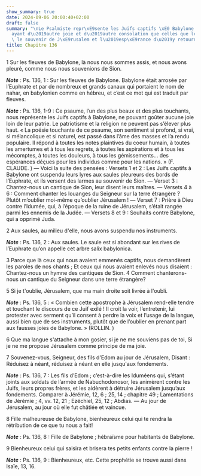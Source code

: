 ```yaml
---
show_summary: true
date: 2024-09-06 20:00:40+02:00
draft: false
summary: "\nLe Psalmiste repr\xE9sente les Juifs captifs \xE0 Babylone comme n\u2019\
  ayant d\u2019autre joie et d\u2019autre consolation que celles que leur donnent\
  \ le souvenir de J\xE9rusalem et l\u2019esp\xE9rance d\u2019y retourner.\n"
title: Chapitre 136
---
```





1 Sur les fleuves de Babylone, là nous nous sommes assis, et nous avons pleuré, comme nous nous souvenions de Sion.

***Note*** :  Ps. 136, 1 : Sur les fleuves de Babylone. Babylone était arrosée par l’Euphrate et par de nombreux et grands canaux qui portaient le nom de nahar, en babylonien comme en hébreu, et c’est ce mot qui est traduit par fleuves.

***Note*** :  Ps. 136, 1-9 : Ce psaume, l’un des plus beaux et des plus touchants, nous représente les Juifs captifs à Babylone, ne pouvant goûter aucune joie loin de leur patrie. Le patriotisme et la religion ne peuvent pas s’élever plus haut. « La poésie touchante de ce psaume, son sentiment si profond, si vrai, si mélancolique et si naturel, est passé dans l’âme des masses et l’a rendu populaire. Il répond à toutes les notes plaintives du coeur humain, à toutes les amertumes et à tous les regrets, à toutes les aspirations et à tous les mécomptes, à toutes les douleurs, à tous les gémissements… des espérances déçues pour les individus comme pour les nations. » (F. CLAUDE. ) ― Voici la suite des pensées : Versets 1 et 2 : Les Juifs captifs à Babylone ont suspendu leurs lyres aux saules pleureurs des bords de l’Euphrate, et ils versent des larmes au souvenir de Sion. ― Verset 3 : Chantez-nous un cantique de Sion, leur disent leurs maîtres. ― Versets 4 à 6 : Comment chanter les louanges du Seigneur sur la terre étrangère
? Plutôt m’oublier moi-même qu’oublier Jérusalem ! ― Verset 7 : Prière à Dieu contre l’Idumée, qui, à l’époque de la ruine de Jérusalem, s’était rangée parmi les ennemis de la Judée. ― Versets 8 et 9 : Souhaits contre Babylone, qui a opprimé Juda.

2 Aux saules, au milieu d'elle, nous avons suspendu nos instruments.

***Note*** :  Ps. 136, 2 : Aux saules. Le saule est si abondant sur les rives de l’Euphrate qu’on appelle cet arbre salix babylonica.


3 Parce que là ceux qui nous avaient emmenés captifs, nous demandèrent les paroles de nos chants ; Et ceux qui nous avaient enlevés nous disaient : Chantez-nous un hymne des cantiques de Sion. 4 Comment chanterons-nous un cantique du Seigneur dans une terre étrangère?


5 Si je t'oublie, Jérusalem, que ma main droite soit livrée à l'oubli.

***Note*** :  Ps. 136, 5 : « Combien cette apostrophe à Jérusalem rend-elle tendre et touchant le discours de ce Juif exilé ! Il croit la voir, l’entretenir, lui protester avec serment qu’il consent à perdre la voix et l’usage de la langue, aussi bien que de ses instruments, plutôt que de l’oublier en prenant part aux fausses joies de Babylone. » (ROLLIN. )

6 Que ma langue s'attache à mon gosier, si je ne me souviens pas de toi, Si je ne me propose Jérusalem comme principe de ma joie.


7 Souvenez-vous, Seigneur, des fils d'Edom au jour de Jérusalem, Disant : Réduisez à néant, réduisez à néant en elle jusqu'aux fondements.

***Note*** :  Ps. 136, 7 : Les fils d’Edom ; c’est-à-dire les Iduméens qui, s’étant joints aux soldats de l’armée de Nabuchodonosor, les animèrent contre les Juifs, leurs propres frères, et les aidèrent à détruire Jérusalem jusqu’aux fondements. Comparer à Jérémie, 12, 6 ; 25, 14 ; chapitre 49 ; Lamentations de Jérémie ; 4, vv. 12, 21 ; Ezéchiel, 25, 12 ; Abdias. ― Au jour de Jérusalem, au jour où elle fut châtiée et vaincue.


8 Fille malheureuse de Babylone, bienheureux celui qui te rendra la rétribution de ce que tu nous a fait!

***Note*** :  Ps. 136, 8 : Fille de Babylone ; hébraïsme pour habitants de Babylone.

9 Bienheureux celui qui saisira et brisera tes petits enfants contre la pierre !

***Note*** :  Ps. 136, 9 : Bienheureux, etc. Cette prophétie se trouve aussi dans Isaïe, 13, 16.

